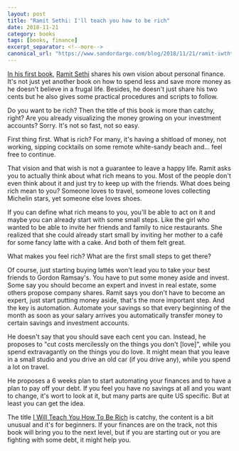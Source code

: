 ```yaml
---
layout: post
title: "Ramit Sethi: I'll teach you how to be rich"
date: 2018-11-21
category: books
tags: [books, finance]
excerpt_separator: <!--more-->
canonical_url: "https://www.sandordargo.com/blog/2018/11/21/ramit-iwthtb"
---
```

[In his first book](https://amzn.to/2vNKTka), [Ramit Sethi](https://www.iwillteachyoutoberich.com/) shares his own vision about personal finance. It's not just yet another book on how to spend less and save more money as he doesn't believe in a frugal life. Besides, he doesn't just share his two cents but he also gives some practical procedures and scripts to follow.
<!--more-->

Do you want to be rich? Then the title of this book is more than catchy, right? Are you already visualizing the money growing on your investment accounts? Sorry. It's not so fast, not so easy.

First thing first. What is rich? For many, it's having a shitload of money, not working, sipping cocktails on some remote white-sandy beach and... feel free to continue.

That vision and that wish is not a guarantee to leave a happy life. Ramit asks you to actually think about what rich means to you. Most of the people don't even think about it and just try to keep up with the friends. What does being rich mean to you? Someone loves to travel, someone loves collecting Michelin stars, yet someone else loves shoes. 

If you can define what rich means to you, you'll be able to act on it and maybe you can already start with some small steps. Like the girl who wanted to be able to invite her friends and family to nice restaurants. She realized that she could already start small by inviting her mother to a café for some fancy latte with a cake. And both of them felt great.

What makes you feel rich? What are the first small steps to get there?

Of course, just starting buying lattés won't lead you to take your best friends to Gordon Ramsay's. You have to put some money aside and invest. Some say you should become an expert and invest in real estate, some others propose company shares. Ramit says you don't have to become an expert, just start putting money aside, that's the more important step. And the key is automation. Automate your savings so that every beginning of the month as soon as your salary arrives you automatically transfer money to certain savings and investment accounts.

He doesn't say that you should save each cent you can. Instead, he proposes to "cut costs mercilessly on the things you don't [love]", while you spend extravagantly on the things you do love. It might mean that you leave in a small studio and you drive an old car (if you drive any), while you spend a lot on travel. 

He proposes a 6 weeks plan to start automating your finances and to have a plan to pay off your debt. If you feel you have no savings at all and you want to change, it's wort to look at it, but many parts are quite US specific. But at least you can get the idea.

The title [I Will Teach You How To Be Rich](https://amzn.to/2vNKTka) is catchy, the content is a bit unusual and it's for beginners. If your finances are on the track, not this book will bring you to the next level, but if you are starting out or you are fighting with some debt, it might help you.